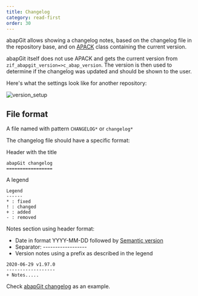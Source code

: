 ```yaml
---
title: Changelog
category: read-first
order: 30
---
```


abapGit allows showing a changelog notes, based on the changelog file in the repository base, and on [APACK](/user-guide/reference/apack.md) class containing the current version.

abapGit itself does not use APACK and gets the current version from `zif_abapgit_version=>c_abap_version`. The version is then used to determine if the changelog was updated and should be shown to the user. 

Here's what the settings look like for another repository:

![version_setup](/img/version_constant_setup.png)


## File format ##

A file named with pattern `CHANGELOG*` or `changelog*`

The changelog file should have a specific format:

Header with the title

```
abapGit changelog
=================
```

A legend

```
Legend
------
* : fixed
! : changed
+ : added
- : removed
```

Notes section using header format:

* Date in format YYYY-MM-DD followed by [Semantic version](https://semver.org/)
* Separator: ------------------
* Version notes using a prefix as described in the legend

```
2020-06-29 v1.97.0
------------------
+ Notes.....
```

Check [abapGit changelog](https://github.com/abapGit/abapGit/blob/main/changelog.txt) as an example.
